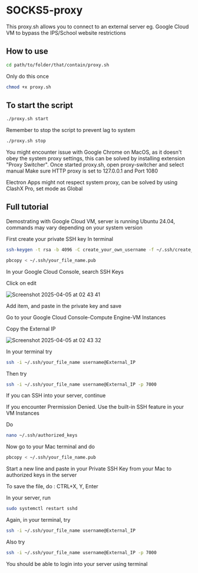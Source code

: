 # SOCKS5-proxy
This proxy.sh allows you to connect to an external server eg. Google Cloud VM to bypass the IPS/School website restrictions

## How to use

```sh
cd path/to/folder/that/contain/proxy.sh
```
Only do this once 
```sh
chmod +x proxy.sh
```
## To start the script
```sh
./proxy.sh start
```
Remember to stop the script to prevent lag to system
```sh
./proxy.sh stop
```
You might encounter issue with Google Chrome on MacOS, as it doesn't obey the system proxy settings, this can be solved by installing extension "Proxy Switcher".
Once started proxy.sh, open proxy-switcher and select manual
Make sure HTTP proxy is set to 127.0.0.1 and Port 1080

Electron Apps might not respect system proxy, can be solved by using ClashX Pro, set mode as Global

## Full tutorial

Demostrating with Google Cloud VM, server is running Ubuntu 24.04, commands may vary depending on your system version

First create your private SSH key
In terminal
```sh
ssh-keygen -t rsa -b 4096 -C create_your_own_username -f ~/.ssh/create_your_own_file_name
```
```sh
pbcopy < ~/.ssh/your_file_name.pub
```
In your Google Cloud Console, search SSH Keys

Click on edit

![Screenshot 2025-04-05 at 02 43 41](https://github.com/user-attachments/assets/c2341f82-873d-4f28-9080-b9752536e6e2)


Add item, and paste in the private key and save

Go to your Google Cloud Console-Compute Engine-VM Instances

Copy the External IP

![Screenshot 2025-04-05 at 02 43 32](https://github.com/user-attachments/assets/c922cbc9-17ad-4d6b-8cb0-cd0c19f73e5a)

In your terminal try
```sh
ssh -i ~/.ssh/your_file_name username@External_IP
```
Then try 
```sh
ssh -i ~/.ssh/your_file_name username@External_IP -p 7000
```
If you can SSH into your server, continue

If you encounter Prermission Denied. Use the built-in SSH feature in your VM Instances

Do
```sh
nano ~/.ssh/authorized_keys
```
Now go to your Mac terminal and do 
```sh
pbcopy < ~/.ssh/your_file_name.pub
```
Start a new line and paste in your Private SSH Key from your Mac to authorized keys in the server

To save the file, do : CTRL+X, Y, Enter

In your server, run
```sh
sudo systemctl restart sshd
```
Again, in your terminal, try
```sh
ssh -i ~/.ssh/your_file_name username@External_IP
```
Also try
```sh
ssh -i ~/.ssh/your_file_name username@External_IP -p 7000
```
You should be able to login into your server using terminal
